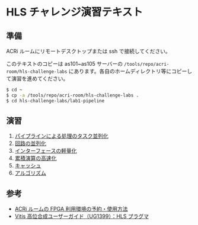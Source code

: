 # HLS チャレンジ演習テキスト

## 準備

ACRi ルームにリモートデスクトップまたは ssh で接続してください。

このテキストのコピーは as101~as105 サーバーの `/tools/repo/acri-room/hls-challenge-labs` にあります。各自のホームディレクトリ等にコピーして演習を進めてください。

```bash
$ cd ~
$ cp -a /tools/repo/acri-room/hls-challenge-labs .
$ cd hls-challenge-labs/lab1-pipeline
```

## 演習

1. [パイプラインによる処理のタスク並列化](./lab1-pipeline)
2. [回路の並列化](./lab2-unroll)
3. [インターフェースの軽量化](./lab3-interface)
4. [累積演算の高速化](./lab4-accum)
5. [キャッシュ](./lab5-cache)
6. [アルゴリズム](./lab6-algo)

## 参考

- [ACRi ルームの FPGA 利用環境の予約・使用方法](https://gw.acri.c.titech.ac.jp/wp/manual/how-to-reserve)
- [Vitis 高位合成ユーザーガイド（UG1399）：HLS プラグマ](https://docs.xilinx.com/r/2022.1-Japanese/ug1399-vitis-hls/HLS-%E3%83%97%E3%83%A9%E3%82%B0%E3%83%9E)
